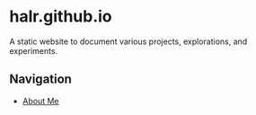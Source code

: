 # halr.github.io
A static website to document various projects, explorations, and experiments.
## Navigation
* [About Me](about.md)
